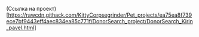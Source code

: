 (Ссылка на проект)[https://rawcdn.githack.com/KittyCorpsegrinder/Pet_projects/ea75ea8f739ece7bf9443eff4aec834ea85c771f/DonorSearch_project/DonorSearch_Kirin_pavel.html]
